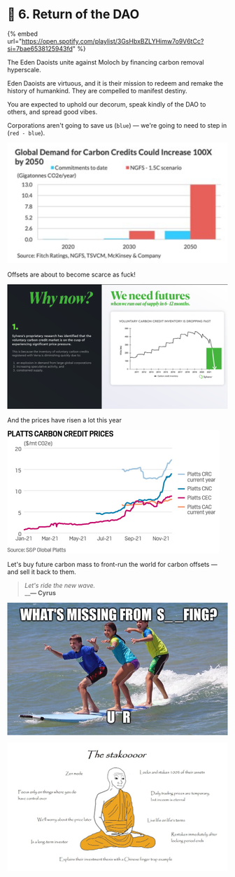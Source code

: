 # 🌊 6. Return of the DAO

{% embed url="https://open.spotify.com/playlist/3GsHbxBZLYHimw7o9V6tCc?si=7bae6538125943fd" %}

The Eden Daoists unite against Moloch by financing carbon removal hyperscale.

Eden Daoists are virtuous, and it is their mission to redeem and remake the history of humankind. They are compelled to manifest destiny.

You are expected to uphold our decorum, speak kindly of the DAO to others, and spread good vibes.



Corporations aren't going to save us (`blue`) — we're going to need to step in (`red - blue`).

![](<../.gitbook/assets/image (4).png>)

Offsets are about to become scarce as fuck!

![](<../.gitbook/assets/image (20).png>)

And the prices have risen a lot this year

![](<../.gitbook/assets/image (1).png>)



Let's buy future carbon mass to front-run the world for carbon offsets — and sell it back to them.



> _Let's ride the new wave._\
> __**— Cyrus**

![](<../.gitbook/assets/image (21).png>)

![](<../.gitbook/assets/image (8).png>)
